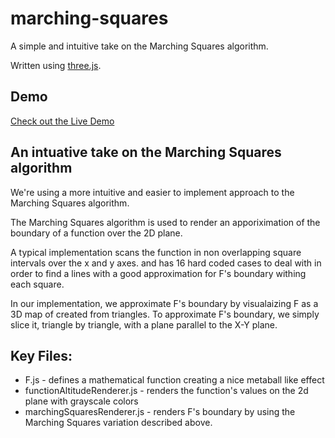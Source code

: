 # marching-squares
A simple and intuitive take on the Marching Squares algorithm.

Written using [three.js](https://threejs.org/).

## Demo
[Check out the Live Demo](https://eshirazi.github.io/marching-squares/)

## An intuative take on the Marching Squares algorithm
We're using a more intuitive and easier to implement approach to the Marching Squares algorithm.

The Marching Squares algorithm is used to render an apporiximation of the boundary of a function over the 2D plane.

A typical implementation scans the function in non overlapping square intervals over the x and y axes.
and has 16 hard coded cases to deal with in order to find a lines with a good approximation for F's boundary withing each square.

In our implementation, we approximate F's boundary by visualaizing F as a 3D map of created from triangles.
To approximate F's boundary, we simply slice it, triangle by triangle, with a plane parallel to the X-Y plane.

## Key Files:
- F.js - defines a mathematical function creating a nice metaball like effect
- functionAltitudeRenderer.js - renders the function's values on the 2d plane with grayscale colors
- marchingSquaresRenderer.js - renders F's boundary by using the Marching Squares variation described above.
